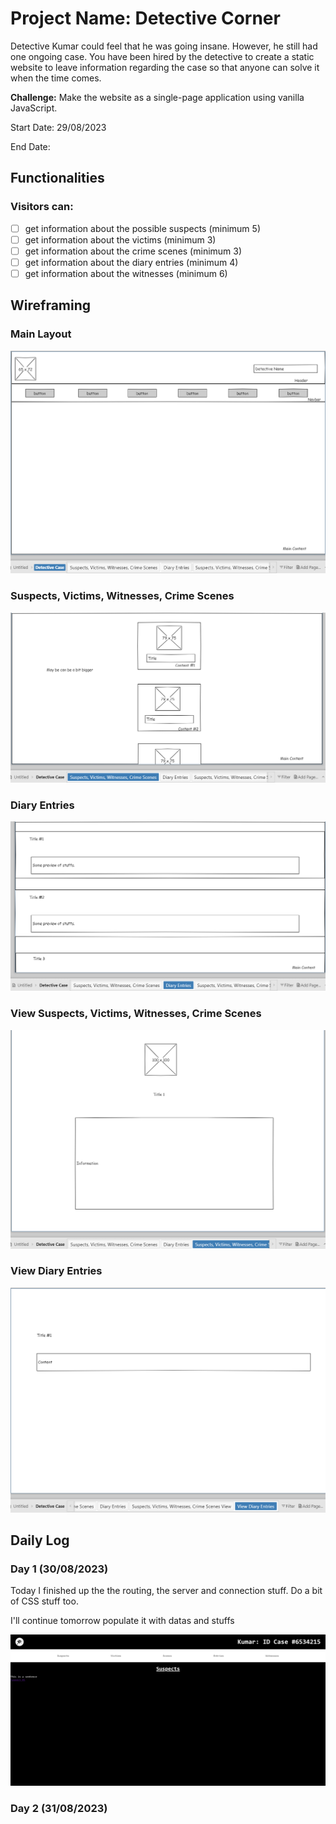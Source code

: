 # Project Name: Detective Corner
Detective Kumar could feel that he was going insane. However, he still had one ongoing case. You have been hired by the detective to create a static website to leave information regarding the case so that anyone can solve it when the time comes.

**Challenge:** Make the website as a single-page application using vanilla JavaScript.

Start Date: 29/08/2023

End Date: 

## Functionalities
### Visitors can: 
- [ ] get information about the possible suspects (minimum 5)
- [ ] get information about the victims (minimum 3) 
- [ ] get information about the crime scenes (minimum 3)
- [ ] get information about the diary entries (minimum 4)
- [ ] get information about the witnesses (minimum 6)

## Wireframing
### Main Layout

![Wireframe #1](readme/001_Outlet.png)

### Suspects, Victims, Witnesses, Crime Scenes

![Wireframe #2](readme/002_View_v1.png)

### Diary Entries

![Wireframe #3](readme/003_View_v2.png)

### View Suspects, Victims, Witnesses, Crime Scenes

![Wireframe #4](readme/004_View_one_v1.png)

### View Diary Entries

![Wireframe #5](readme/005_View_one_v2.png)

## Daily Log

### Day 1 (30/08/2023)

Today I finished up the the routing, the server and connection stuff. Do a bit of CSS stuff too.

I'll continue tomorrow populate it with datas and stuffs

![Day 1](readme/Screenshot%202023-08-30%20at%2015-37-24%20Suspects.png)

### Day 2 (31/08/2023)

